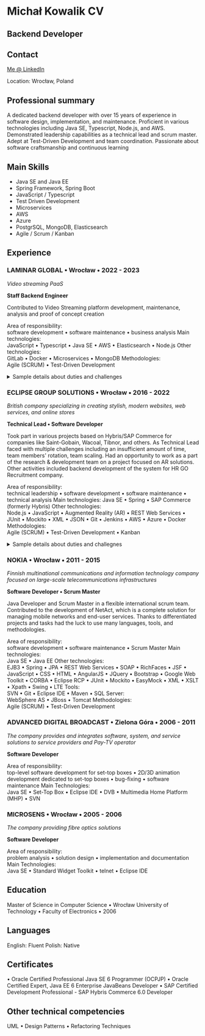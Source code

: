 # Michał Kowalik CV
## Backend Developer
## Contact
[Me @ LinkedIn](https://www.linkedin.com/in/michalkowalik/)

Location: Wrocław, Poland

## Professional summary

A dedicated backend developer with over 15 years of experience in software design, implementation, and maintenance. Proficient in various technologies including Java SE, Typescript, Node.js, and AWS. Demonstrated leadership capabilities as a technical lead and scrum master. Adept at Test-Driven Development and team coordination. Passionate about software craftsmanship and continuous learning

## Main Skills

- Java SE and Java EE
- Spring Framework, Spring Boot
- JavaScript / Typescript
- Test Driven Development
- Microservices
- AWS
- Azure
- PostgrSQL, MongoDB, Elasticsearch
- Agile / Scrum / Kanban

## Experience
### LAMINAR GLOBAL • Wrocław • 2022 - 2023
*Video streaming PaaS*

**Staff Backend Engineer**

Contributed to Video Streaming platform development, maintenance, analysis and proof of concept creation

Area of responsibility: 	
  software development • software maintenance • business analysis
Main technologies: 	
  JavaScript • Typescript • Java SE • AWS • Elasticsearch • Node.js
Other technologies: 	
  GitLab • Docker • Microservices • MongoDB
Methodologies: 	
  Agile (SCRUM) • Test-Driven Development
  
<details>
  <summary>Sample details about duties and challenges</summary>
  
  - Developed and maintained search-related features without prior knowledge of Elasticsearch.
  - Successfully fixed a non-backward-compatible data model and conducted migration tasks.
  - Implemented a solution adding attributes for appropriate ad displays.
  - Conducted analysis and created a proof of concept for an alternative OTP providers.
  - Undertook a code refactor for flexible configuration delivery.
</details>

### ECLIPSE GROUP SOLUTIONS • Wrocław • 2016 - 2022
*British company specializing in creating stylish, modern websites, web services, and online stores*

**Technical Lead • Software Developer**

Took part in various projects based on Hybris/SAP Commerce for companies like Saint-Gobain, Wacoal, Tibnor, and others. As Technical Lead faced with multiple challenges including an insufficient amount of time, team members' rotation, team scaling. Had an opportunity to work as a part of the research & development team on a project focused on AR solutions. Other activities included backend development of the system for HR GO Recruitment company.

Area of responsibility: 	
  technical leadership • software development • software maintenance • technical analysis 
Main technologies: 
  Java SE • Spring • SAP Commerce (formerly Hybris)
Other technologies: 	
  Node.js • JavaScript • Augmented Reality (AR) • REST Web Services • JUnit • Mockito • XML • JSON • Git  • Jenkins  •  AWS • Azure • Docker
Methodologies: 	
  Agile (SCRUM) • Test-Driven Development • Kanban
  
<details>
  <summary>Sample details about duties and challegnes</summary>
  
  #### Saint Gobain Project
  - Successfully implemented payment systems using Verifone.
  - Analyzed and resolved payment-related issues caused by Verifone's non-compliant implementation that had discrepancies due to data latency in distributed data centers.
  - Implemented complex tax calculation algorithms that accommodated various promotions.
  - Assumed the role of technical leader.
  - Found and implemented a solution for a complex payment issue, demonstrating the solution's correctness and effectiveness against future problems despite resistance to automated testing.
  - After scaling the team to three, worked closely with other teams.
  - Proposed iterative approaches for implementing user stories, creating e2e user stories using mock-ups or hardcoded values in the initial iterations.
  #### Wacoal Project
  - Tasked with taking over an existing codebase, preserving the B2B functionality, and rewriting the incomplete B2C portion from the previous provider.
  - Successfully managed a newly formed team, quickly delivering functionalities and efficiently dividing responsibilities.
  - Coordinated tasks for a rapidly growing team.
  - Minimized meeting times and adapted to flexible team planning methods to deliver high amounts of functionality in a short time.
  - Demonstrated flexible team planning (feature streams, use of paper cards for progress visualization).
  #### GHD Project
  - Tasked with building a new version of a website from scratch, maintaining the functionality of the old code.
  - Despite the team's determination, many project goals were unrealistic and lacked prioritization. The project ultimately failed.
  #### AR Project
  - Needed to familiarize myself with AWS architecture and the components of its ecosystem.
  - Designed a solution for communication between system elements.
  #### HRGO Projects
  - Developed backend code for a UK recruitment company's website.
  - Implemented business logic for sending tailored emails to job candidates.
  - Created an Azure function to convert HTML templates and image files into populated PDF documents.
  - Conducted a proof of concept for client payment optimization (using Revolut).
  - Implemented various small tool features.
</details>

### NOKIA • Wrocław • 2011 - 2015
*Finnish multinational communications and information technology company focused on large-scale telecommunications infrastructures*

**Software Developer • Scrum Master**

Java Developer and Scrum Master in a flexible international scrum team. Contributed to the development of NetAct, which is a complete solution for managing mobile networks and end-user services.
Thanks to differentiated projects and tasks had the luck to use many languages, tools, and methodologies.

Area of responsibility: 	
  software development • software maintenance • Scrum Master
Main technologies: 	
  Java SE • Java EE
Other technologies: 	
  EJB3 • Spring • JPA • REST Web Services • SOAP • RichFaces • JSF • JavaScript • CSS • HTML • AngularJS • JQuery • Bootstrap • Google Web Toolkit • CORBA • Eclipse RCP • JUnit • Mockito • EasyMock • XML • XSLT • Xpath • Swing • LTE
Tools: 	
  SVN • Git • Eclipse IDE • Maven • SQL
Server:  	
  WebSphere AS • JBoss • Tomcat
Methodologies: 	
  Agile (SCRUM) • Test-Driven Development

### ADVANCED DIGITAL BROADCAST • Zielona Góra • 2006 - 2011
*The company provides and integrates software, system, and service solutions to service providers and Pay-TV operator*

**Software Developer**

Area of responsibility: 	
  top-level software development for set-top boxes • 2D/3D animation development dedicated to set-top boxes • bug-fixing  • software maintenance
Main Technologies: 	
  Java SE • Set-Top Box • Eclipse IDE • DVB • Multimedia Home Platform (MHP) • SVN

### MICROSENS • Wrocław • 2005 - 2006
*The company providing fibre optics solutions*

**Software Developer**

Area of responsibility: 	
  problem analysis • solution design • implementation and documentation
Main Technologies: 	
  Java SE • Standard Widget Toolkit • telnet • Eclipse IDE

## Education

Master of Science in Computer Science • Wrocław University of Technology • Faculty of Electronics • 2006

## Languages

English: Fluent
Polish: Native

## Certificates

• Oracle Certified Professional Java SE 6 Programmer (OCPJP)
• Oracle Certified Expert, Java EE 6 Enterprise JavaBeans Developer
• SAP Certified Development Professional - SAP Hybris Commerce 6.0 Developer

## Other technical competencies

UML • Design Patterns • Refactoring Techniques

